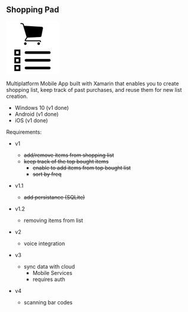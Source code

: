 ## Shopping Pad

![Shopping Pad](ShoppingPad.png)

Multiplatform Mobile App built with Xamarin that enables you to create shopping list, keep track of past purchases, and reuse them for new list creation.

* Windows 10 (v1 done)
* Android (v1 done)
* iOS (v1 done)
	
Requirements:
* v1
	* ~~add/remove items from shopping list~~
	* ~~keep track of the top bought items~~
		* ~~enable to add items from top bought list~~
		* ~~sort by freq~~

* v1.1
	* ~~add persistance (SQLite)~~
    
* v1.2
    * removing items from list

* v2
	* voice integration

* v3
	* sync data with cloud
		* Mobile Services
		* requires auth

* v4
	* scanning bar codes
